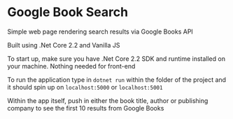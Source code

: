 # Google Book Search
Simple web page rendering search results via Google Books API

Built using .Net Core 2.2 and Vanilla JS

To start up, make sure you have .Net Core 2.2 SDK and runtime installed on your machine. Nothing needed for front-end

To run the application type in `dotnet run` within the folder of the project and it should spin up on `localhost:5000` or `localhost:5001`

Within the app itself, push in either the book title, author or publishing company to see the first 10 results from Google Books
